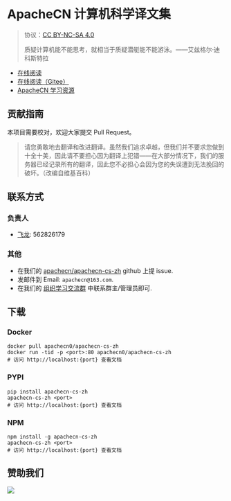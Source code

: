 # ApacheCN 计算机科学译文集

> 协议：[CC BY-NC-SA 4.0](http://creativecommons.org/licenses/by-nc-sa/4.0/)
> 
> 质疑计算机能不能思考，就相当于质疑潜艇能不能游泳。——艾兹格尔·迪科斯特拉

* [在线阅读](https://cs.apachecn.org)
* [在线阅读（Gitee）](https://apachecn.gitee.io/apachecn-cs-zh/)
* [ApacheCN 学习资源](http://docs.apachecn.org/)

## 贡献指南

本项目需要校对，欢迎大家提交 Pull Request。

> 请您勇敢地去翻译和改进翻译。虽然我们追求卓越，但我们并不要求您做到十全十美，因此请不要担心因为翻译上犯错——在大部分情况下，我们的服务器已经记录所有的翻译，因此您不必担心会因为您的失误遭到无法挽回的破坏。（改编自维基百科）

## 联系方式

### 负责人

* [飞龙](https://github.com/wizardforcel): 562826179

### 其他

*   在我们的 [apachecn/apachecn-cs-zh](https://github.com/apachecn/apachecn-cs-zh) github 上提 issue.
*   发邮件到 Email: `apachecn@163.com`.
*   在我们的 [组织学习交流群](http://www.apachecn.org/organization/348.html) 中联系群主/管理员即可.

## 下载

### Docker

```
docker pull apachecn0/apachecn-cs-zh
docker run -tid -p <port>:80 apachecn0/apachecn-cs-zh
# 访问 http://localhost:{port} 查看文档
```

### PYPI

```
pip install apachecn-cs-zh
apachecn-cs-zh <port>
# 访问 http://localhost:{port} 查看文档
```

### NPM

```
npm install -g apachecn-cs-zh
apachecn-cs-zh <port>
# 访问 http://localhost:{port} 查看文档
```

## 赞助我们

![](http://data.apachecn.org/img/about/donate.jpg)
